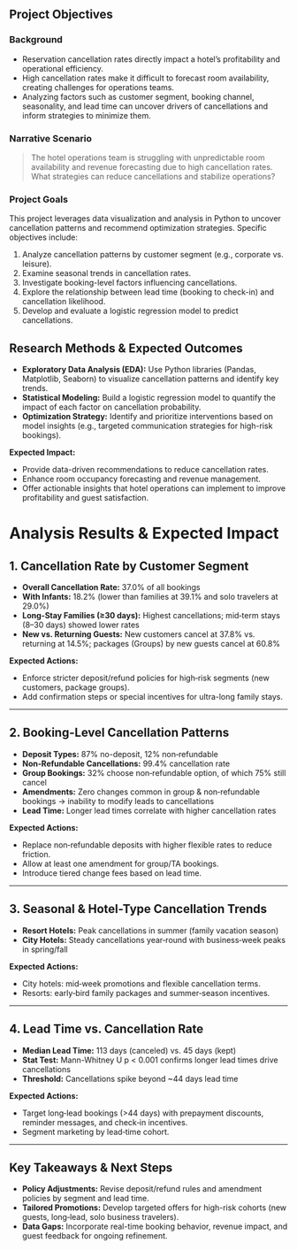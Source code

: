 

##  Project Objectives

### Background

* Reservation cancellation rates directly impact a hotel’s profitability and operational efficiency.
* High cancellation rates make it difficult to forecast room availability, creating challenges for operations teams.
* Analyzing factors such as customer segment, booking channel, seasonality, and lead time can uncover drivers of cancellations and inform strategies to minimize them.

### Narrative Scenario

> The hotel operations team is struggling with unpredictable room availability and revenue forecasting due to high cancellation rates. What strategies can reduce cancellations and stabilize operations?

### Project Goals

This project leverages data visualization and analysis in Python to uncover cancellation patterns and recommend optimization strategies. Specific objectives include:

1. Analyze cancellation patterns by customer segment (e.g., corporate vs. leisure).
2. Examine seasonal trends in cancellation rates.
3. Investigate booking-level factors influencing cancellations.
4. Explore the relationship between lead time (booking to check-in) and cancellation likelihood.
5. Develop and evaluate a logistic regression model to predict cancellations.

##  Research Methods & Expected Outcomes

* **Exploratory Data Analysis (EDA):** Use Python libraries (Pandas, Matplotlib, Seaborn) to visualize cancellation patterns and identify key trends.
* **Statistical Modeling:** Build a logistic regression model to quantify the impact of each factor on cancellation probability.
* **Optimization Strategy:** Identify and prioritize interventions based on model insights (e.g., targeted communication strategies for high-risk bookings).

**Expected Impact:**

* Provide data-driven recommendations to reduce cancellation rates.
* Enhance room occupancy forecasting and revenue management.
* Offer actionable insights that hotel operations can implement to improve profitability and guest satisfaction.




#  Analysis Results & Expected Impact

## 1. Cancellation Rate by Customer Segment

* **Overall Cancellation Rate:** 37.0% of all bookings
* **With Infants:** 18.2% (lower than families at 39.1% and solo travelers at 29.0%)
* **Long-Stay Families (≥30 days):** Highest cancellations; mid‑term stays (8–30 days) showed lower rates
* **New vs. Returning Guests:** New customers cancel at 37.8% vs. returning at 14.5%; packages (Groups) by new guests cancel at 60.8%

**Expected Actions:**

* Enforce stricter deposit/refund policies for high‑risk segments (new customers, package groups).
* Add confirmation steps or special incentives for ultra-long family stays.

---

## 2. Booking-Level Cancellation Patterns

* **Deposit Types:** 87% no-deposit, 12% non‑refundable
* **Non‑Refundable Cancellations:** 99.4% cancellation rate
* **Group Bookings:** 32% choose non‑refundable option, of which 75% still cancel
* **Amendments:** Zero changes common in group & non‑refundable bookings → inability to modify leads to cancellations
* **Lead Time:** Longer lead times correlate with higher cancellation rates

**Expected Actions:**

* Replace non‑refundable deposits with higher flexible rates to reduce friction.
* Allow at least one amendment for group/TA bookings.
* Introduce tiered change fees based on lead time.

---

## 3. Seasonal & Hotel-Type Cancellation Trends

* **Resort Hotels:** Peak cancellations in summer (family vacation season)
* **City Hotels:** Steady cancellations year‑round with business‑week peaks in spring/fall

**Expected Actions:**

* City hotels: mid‑week promotions and flexible cancellation terms.
* Resorts: early‑bird family packages and summer‑season incentives.

---

## 4. Lead Time vs. Cancellation Rate

* **Median Lead Time:** 113 days (canceled) vs. 45 days (kept)
* **Stat Test:** Mann-Whitney U p < 0.001 confirms longer lead times drive cancellations
* **Threshold:** Cancellations spike beyond \~44 days lead time

**Expected Actions:**

* Target long‑lead bookings (>44 days) with prepayment discounts, reminder messages, and check‑in incentives.
* Segment marketing by lead‑time cohort.

---


##  Key Takeaways & Next Steps

* **Policy Adjustments:** Revise deposit/refund rules and amendment policies by segment and lead time.
* **Tailored Promotions:** Develop targeted offers for high-risk cohorts (new guests, long‑lead, solo business travelers).
* **Data Gaps:** Incorporate real-time booking behavior, revenue impact, and guest feedback for ongoing refinement.

